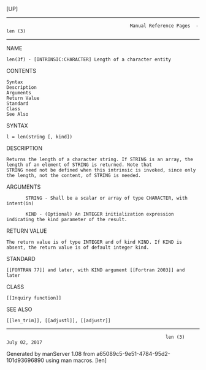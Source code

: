[UP]

-----------------------------------------------------------------------------------------------------------------------------------
                                                 Manual Reference Pages  - len (3)
-----------------------------------------------------------------------------------------------------------------------------------
                                                                 
NAME

    len(3f) - [INTRINSIC:CHARACTER] Length of a character entity

CONTENTS

    Syntax
    Description
    Arguments
    Return Value
    Standard
    Class
    See Also

SYNTAX

    l = len(string [, kind])

DESCRIPTION

    Returns the length of a character string. If STRING is an array, the length of an element of STRING is returned. Note that
    STRING need not be defined when this intrinsic is invoked, since only the length, not the content, of STRING is needed.

ARGUMENTS

           STRING - Shall be a scalar or array of type CHARACTER, with intent(in)

           KIND - (Optional) An INTEGER initialization expression indicating the kind parameter of the result.

RETURN VALUE

    The return value is of type INTEGER and of kind KIND. If KIND is absent, the return value is of default integer kind.

STANDARD

    [[FORTRAN 77]] and later, with KIND argument [[Fortran 2003]] and later

CLASS

    [[Inquiry function]]

SEE ALSO

    [[len_trim]], [[adjustl]], [[adjustr]]

-----------------------------------------------------------------------------------------------------------------------------------

                                                              len (3)                                                 July 02, 2017

Generated by manServer 1.08 from a65089c5-9e51-4784-95d2-101d93696890 using man macros.
                                                               [len]
